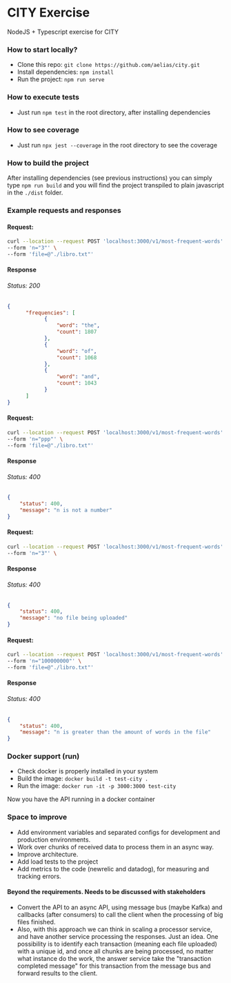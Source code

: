 # CITY Exercise
NodeJS + Typescript exercise for CITY

### How to start locally?

- Clone this repo: `git clone https://github.com/aelias/city.git`
- Install dependencies: `npm install`
- Run the project: `npm run serve`

### How to execute tests
- Just run `npm test` in the root directory, after installing dependencies

### How to see coverage
- Just run `npx jest --coverage` in the root directory to see the coverage

### How to build the project
After installing dependencies (see previous instructions) you can simply type 
`npm run build` and you will find the project transpiled to plain javascript 
in the `./dist` folder.

### Example requests and responses
#### Request: 
```bash
curl --location --request POST 'localhost:3000/v1/most-frequent-words' \
--form 'n="3"' \
--form 'file=@"./libro.txt"'
```
#### Response
###### Status: 200
```json
{
      "frequencies": [
            {
                "word": "the",
                "count": 1807
            },
            {
                "word": "of",
                "count": 1068
            },
            {
                "word": "and",
                "count": 1043
            }
      ]
}
```

#### Request:
```bash
curl --location --request POST 'localhost:3000/v1/most-frequent-words' \
--form 'n="ppp"' \
--form 'file=@"./libro.txt"'
```
#### Response
###### Status: 400
```json
{
    "status": 400,
    "message": "n is not a number"
}
```
#### Request:
```bash
curl --location --request POST 'localhost:3000/v1/most-frequent-words' \
--form 'n="3"' \
```
#### Response
###### Status: 400
```json
{
    "status": 400,
    "message": "no file being uploaded"
}
```

#### Request:
```bash
curl --location --request POST 'localhost:3000/v1/most-frequent-words' \
--form 'n="100000000"' \
--form 'file=@"./libro.txt"'
```
#### Response
###### Status: 400
```json
{
    "status": 400,
    "message": "n is greater than the amount of words in the file"
}
```

### Docker support (run)
- Check docker is properly installed in your system
- Build the image: `docker build -t test-city .`
- Run the image: `docker run -it -p 3000:3000 test-city`

Now you have the API running in a docker container

### Space to improve
- Add environment variables and separated configs for development
  and production environments.
- Work over chunks of received data to process them in an async way.
- Improve architecture.
- Add load tests to the project
- Add metrics to the code (newrelic and datadog), for measuring and
  tracking errors.

#### Beyond the requirements. Needs to be discussed with stakeholders
- Convert the API to an async API, using message bus (maybe Kafka) and callbacks
  (after consumers) to call the client when the processing of big files finished.
- Also, with this approach we can think in scaling a processor service, and have
  another service processing the responses. Just an idea. One  possibility is to 
  identify each transaction (meaning each file uploaded) with a unique id, 
  and once all chunks are being processed, no matter what instance do the work, 
  the answer service take the "transaction completed message" for this transaction 
  from the message bus and forward results to the client.

